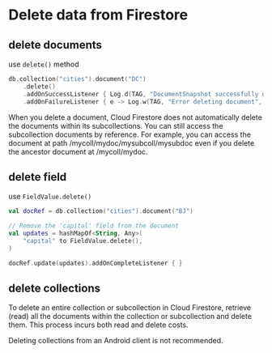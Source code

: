 # Delete data from Firestore

## delete documents

use `delete()` method

```kotlin
db.collection("cities").document("DC")
    .delete()
    .addOnSuccessListener { Log.d(TAG, "DocumentSnapshot successfully deleted!") }
    .addOnFailureListener { e -> Log.w(TAG, "Error deleting document", e) }
```

When you delete a document, Cloud Firestore does not automatically delete the documents within its subcollections. You can still access the subcollection documents by reference. For example, you can access the document at path /mycoll/mydoc/mysubcoll/mysubdoc even if you delete the ancestor document at /mycoll/mydoc.

## delete field

use `FieldValue.delete()`

```kotlin
val docRef = db.collection("cities").document("BJ")

// Remove the 'capital' field from the document
val updates = hashMapOf<String, Any>(
    "capital" to FieldValue.delete(),
)

docRef.update(updates).addOnCompleteListener { }
```

## delete collections

To delete an entire collection or subcollection in Cloud Firestore, retrieve (read) all the documents within the collection or subcollection and delete them. This process incurs both read and delete costs.

 Deleting collections from an Android client is not recommended.
